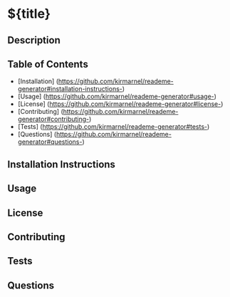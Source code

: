# ${title}

## Description 

## Table of Contents 

* [Installation] (https://github.com/kirmarnel/reademe-generator#installation-instructions-)
* [Usage] (https://github.com/kirmarnel/reademe-generator#usage-)
* [License] (https://github.com/kirmarnel/reademe-generator#license-)
* [Contributing] (https://github.com/kirmarnel/reademe-generator#contributing-)
* [Tests] (https://github.com/kirmarnel/reademe-generator#tests-)
* [Questions] (https://github.com/kirmarnel/reademe-generator#questions-)


## Installation Instructions <a name="installation">

## Usage <a name="usage">

## License <a name="license">

## Contributing <a name="contributing">

## Tests <a name="tests">

## Questions <a name="questions">
